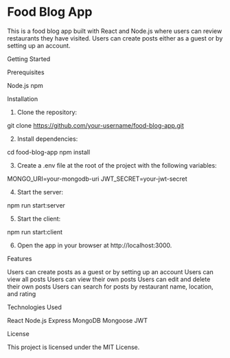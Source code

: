 # Food Blog App

This is a food blog app built with React and Node.js where users can review restaurants they have visited. Users can create posts either as a guest or by setting up an account.

Getting Started

Prerequisites

Node.js
npm

Installation

1. Clone the repository:

git clone https://github.com/your-username/food-blog-app.git

2. Install dependencies:

cd food-blog-app
npm install

3. Create a .env file at the root of the project with the following variables:

MONGO_URI=your-mongodb-uri
JWT_SECRET=your-jwt-secret

4. Start the server:

npm run start:server

5. Start the client:

npm run start:client

6. Open the app in your browser at http://localhost:3000.

Features

Users can create posts as a guest or by setting up an account
Users can view all posts
Users can view their own posts
Users can edit and delete their own posts
Users can search for posts by restaurant name, location, and rating

Technologies Used

React
Node.js
Express
MongoDB
Mongoose
JWT

License

This project is licensed under the MIT License.
